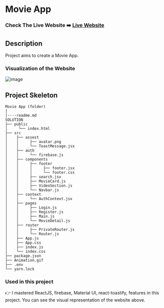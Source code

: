 # Movie App

### Check The Live Website ➡️ [Live Website](https://sekunev-tailwind-movie-app.netlify.app/)

## Description

Project aims to create a Movie App.

### Visualization of the Website

![image](https://github.com/Sekunev/movie-app-tailwind/blob/main/Animation.gif)

## Project Skeleton

```
Movie App (folder)
|
|----readme.md
SOLUTION
├── public
│     └── index.html
├── src
│    ├── assest
│    │     ├── avatar.png
│    │     └── ToastMessage.jsx
│    ├── auth
│    │     └── firebase.js
│    ├── components
│    │     ├── footer
│    │     │     ├── footer.jsx
│    │     │     └── footer.css
│    │     ├── search.jsx
│    │     ├── MovieCard.js
│    │     ├── VideoSection.js
│    │     └── Navbar.js
│    ├── context
│    │     └── AuthContext.jsx
│    ├── pages
│    │     ├── Login.js
│    │     ├── Register.js
│    │     ├── Main.js
│    │     └── MovieDetail.js
│    ├── router
│    │     ├── PrivateRouter.js
│    │     └── Router.js
│    ├── App.js
│    ├── App.css
│    ├── index.js
│    └── index.css
├── package.json
├── Animation.gif
├── .env
└── yarn.lock
```

### Used in this project

👉 I mastered ReactJS, firebase, Material UI, react-toastify, features in this project. You can see the visual representation of the website above.
